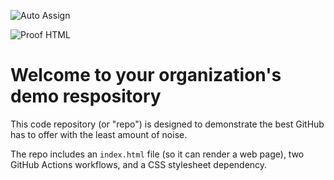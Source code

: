![Auto Assign](https://github.com/miccy-dev/demo-repository/actions/workflows/auto-assign.yml/badge.svg)

![Proof HTML](https://github.com/miccy-dev/demo-repository/actions/workflows/proof-html.yml/badge.svg)

# Welcome to your organization's demo respository
This code repository (or "repo") is designed to demonstrate the best GitHub has to offer with the least amount of noise.

The repo includes an `index.html` file (so it can render a web page), two GitHub Actions workflows, and a CSS stylesheet dependency.
